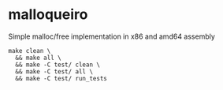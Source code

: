 # malloqueiro
Simple malloc/free implementation in x86 and amd64 assembly

```shell
make clean \
  && make all \
  && make -C test/ clean \
  && make -C test/ all \
  && make -C test/ run_tests
```
